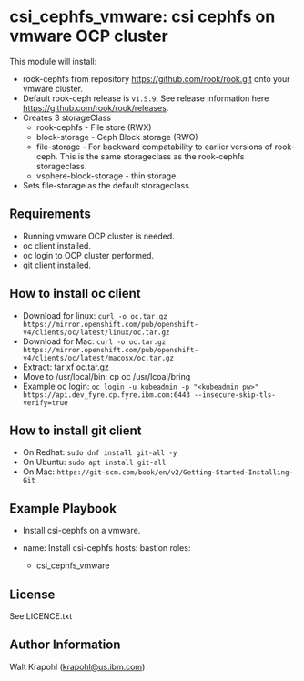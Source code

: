 csi_cephfs_vmware: csi cephfs  on vmware OCP cluster
=========

This module will install:
- rook-cephfs from repository https://github.com/rook/rook.git onto your vmware cluster.
- Default rook-ceph release is `v1.5.9`. See release information here https://github.com/rook/rook/releases.
- Creates 3 storageClass
  - rook-cephfs - File store (RWX)
  - block-storage - Ceph Block storage (RWO)
  - file-storage - For backward compatability to earlier versions of rook-ceph. This is the same storageclass as the rook-cephfs storageclass.
  - vsphere-block-storage - thin storage.
- Sets file-storage as the default storageclass.

Requirements
------------

 - Running vmware OCP cluster is needed.
 - oc client installed.
 - oc login to OCP cluster performed.
 - git client installed.

How to install oc client
------------------------
 - Download for linux: `curl -o oc.tar.gz https://mirror.openshift.com/pub/openshift-v4/clients/oc/latest/linux/oc.tar.gz`
 - Download for Mac: `curl -o oc.tar.gz https://mirror.openshift.com/pub/openshift-v4/clients/oc/latest/macosx/oc.tar.gz`
 - Extract: tar xf oc.tar.gz
 - Move to /usr/local/bin: cp oc /usr/lcoal/bring
 - Example oc login: `oc login -u kubeadmin -p "<kubeadmin pw>" https://api.dev_fyre.cp.fyre.ibm.com:6443 --insecure-skip-tls-verify=true`

 How to install git client
 -------------------------
 - On Redhat: `sudo dnf install git-all -y`
 - On Ubuntu: `sudo apt install git-all`
 - On Mac: `https://git-scm.com/book/en/v2/Getting-Started-Installing-Git`

Example Playbook
----------------
- Install csi-cephfs on a vmware.

 - name: Install csi-cephfs
   hosts: bastion
   roles:
   - csi_cephfs_vmware


License
-------

See LICENCE.txt

Author Information
------------------

Walt Krapohl (krapohl@us.ibm.com)

